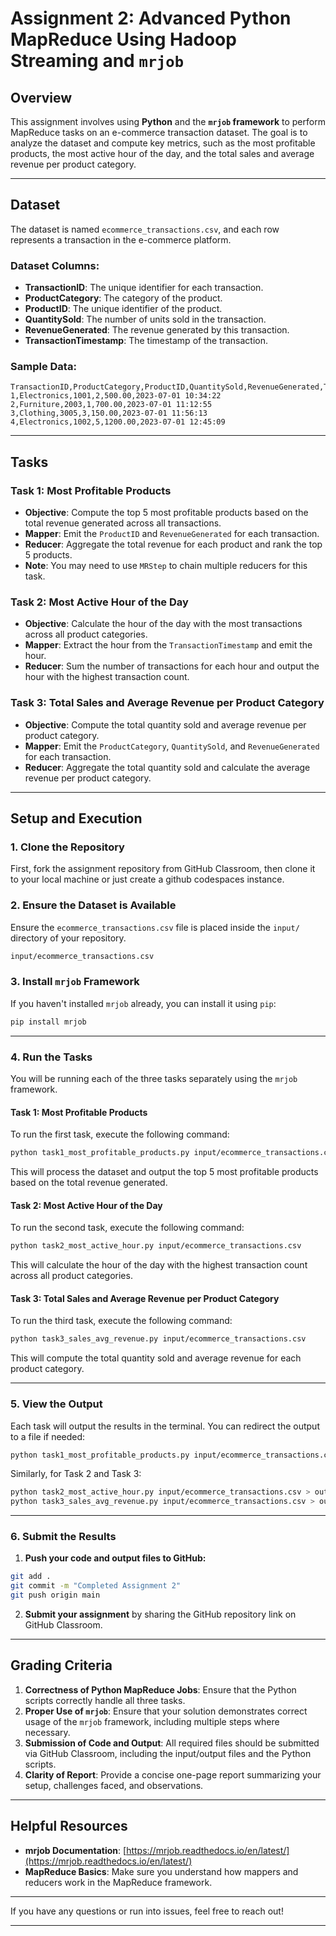 # **Assignment 2: Advanced Python MapReduce Using Hadoop Streaming and `mrjob`**

## **Overview**

This assignment involves using **Python** and the **`mrjob` framework** to perform MapReduce tasks on an e-commerce transaction dataset. The goal is to analyze the dataset and compute key metrics, such as the most profitable products, the most active hour of the day, and the total sales and average revenue per product category.

---

## **Dataset**

The dataset is named `ecommerce_transactions.csv`, and each row represents a transaction in the e-commerce platform.

### **Dataset Columns**:
- **TransactionID**: The unique identifier for each transaction.
- **ProductCategory**: The category of the product.
- **ProductID**: The unique identifier of the product.
- **QuantitySold**: The number of units sold in the transaction.
- **RevenueGenerated**: The revenue generated by this transaction.
- **TransactionTimestamp**: The timestamp of the transaction.

### **Sample Data**:
```csv
TransactionID,ProductCategory,ProductID,QuantitySold,RevenueGenerated,TransactionTimestamp
1,Electronics,1001,2,500.00,2023-07-01 10:34:22
2,Furniture,2003,1,700.00,2023-07-01 11:12:55
3,Clothing,3005,3,150.00,2023-07-01 11:56:13
4,Electronics,1002,5,1200.00,2023-07-01 12:45:09
```

---

## **Tasks**

### **Task 1: Most Profitable Products**

- **Objective**: Compute the top 5 most profitable products based on the total revenue generated across all transactions.
- **Mapper**: Emit the `ProductID` and `RevenueGenerated` for each transaction.
- **Reducer**: Aggregate the total revenue for each product and rank the top 5 products.
- **Note**: You may need to use `MRStep` to chain multiple reducers for this task.

### **Task 2: Most Active Hour of the Day**

- **Objective**: Calculate the hour of the day with the most transactions across all product categories.
- **Mapper**: Extract the hour from the `TransactionTimestamp` and emit the hour.
- **Reducer**: Sum the number of transactions for each hour and output the hour with the highest transaction count.

### **Task 3: Total Sales and Average Revenue per Product Category**

- **Objective**: Compute the total quantity sold and average revenue per product category.
- **Mapper**: Emit the `ProductCategory`, `QuantitySold`, and `RevenueGenerated` for each transaction.
- **Reducer**: Aggregate the total quantity sold and calculate the average revenue per product category.

---

## **Setup and Execution**

### **1. Clone the Repository**

First, fork the assignment repository from GitHub Classroom, then clone it to your local machine or just create a github codespaces instance.

### **2. Ensure the Dataset is Available**

Ensure the `ecommerce_transactions.csv` file is placed inside the `input/` directory of your repository.

```bash
input/ecommerce_transactions.csv
```

### **3. Install `mrjob` Framework**

If you haven't installed `mrjob` already, you can install it using `pip`:

```bash
pip install mrjob
```

---

### **4. Run the Tasks**

You will be running each of the three tasks separately using the `mrjob` framework.

#### **Task 1: Most Profitable Products**

To run the first task, execute the following command:

```bash
python task1_most_profitable_products.py input/ecommerce_transactions.csv
```

This will process the dataset and output the top 5 most profitable products based on the total revenue generated.

#### **Task 2: Most Active Hour of the Day**

To run the second task, execute the following command:

```bash
python task2_most_active_hour.py input/ecommerce_transactions.csv
```

This will calculate the hour of the day with the highest transaction count across all product categories.

#### **Task 3: Total Sales and Average Revenue per Product Category**

To run the third task, execute the following command:

```bash
python task3_sales_avg_revenue.py input/ecommerce_transactions.csv
```

This will compute the total quantity sold and average revenue for each product category.

---

### **5. View the Output**

Each task will output the results in the terminal. You can redirect the output to a file if needed:

```bash
python task1_most_profitable_products.py input/ecommerce_transactions.csv > output/task1_output.txt
```

Similarly, for Task 2 and Task 3:

```bash
python task2_most_active_hour.py input/ecommerce_transactions.csv > output/task2_output.txt
python task3_sales_avg_revenue.py input/ecommerce_transactions.csv > output/task3_output.txt
```

---

### **6. Submit the Results**

1. **Push your code and output files to GitHub:**

```bash
git add .
git commit -m "Completed Assignment 2"
git push origin main
```

2. **Submit your assignment** by sharing the GitHub repository link on GitHub Classroom.

---

## **Grading Criteria**

1. **Correctness of Python MapReduce Jobs**: Ensure that the Python scripts correctly handle all three tasks.
2. **Proper Use of `mrjob`**: Ensure that your solution demonstrates correct usage of the `mrjob` framework, including multiple steps where necessary.
3. **Submission of Code and Output**: All required files should be submitted via GitHub Classroom, including the input/output files and the Python scripts.
4. **Clarity of Report**: Provide a concise one-page report summarizing your setup, challenges faced, and observations.

---

## **Helpful Resources**

- **mrjob Documentation**: [https://mrjob.readthedocs.io/en/latest/](https://mrjob.readthedocs.io/en/latest/)
- **MapReduce Basics**: Make sure you understand how mappers and reducers work in the MapReduce framework.

---

If you have any questions or run into issues, feel free to reach out!

---